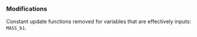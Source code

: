 ### Modifications

Constant update functions removed for variables that are effectively inputs: `MASS_b1`.